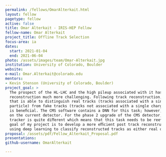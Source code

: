 ```yaml
---
permalink: /fellows/OmarAlterkait.html
layout: fellow
pagetype: fellow
active: false
title: Omar Alterkait - IRIS-HEP Fellow
fellow-name: Omar Alterkait
project_title: Offline Track Selection
focus-area: ia
dates:
  start: 2021-01-04
  end: 2021-06-04
photo: /assets/images/team/Omar-Alterkait.jpg
institution: University of Colorado, Boulder
website:
e-mail: Omar.Alterkait@colorado.edu
mentors:
- Kevin Stenson (University of Colorado, Boulder)
project_goal: >
  The prospect of the HL-LHC and the high pileup associated with it has made track
  reconstruction much more challenging. Following track reconstruction, an oﬄine algorithm
  that is able to distinguish real tracks (tracks associated with a single charged
  particle) from fake tracks (tracks not associated with a single charged particle)
  is beneﬁcial. The CMS software contains a DNN for this task; however, this is based
  on the current detector. For the phase 2 upgrade of the CMS detector, the outer
  tracker is quite diﬀerent which means that this task needs to be reevaluated. The
  goal of my project is to develop a more eﬃcient post track reconstruction algorithm
  using deep learning to classify reconstructed tracks as either real or fake.
proposal: /assets/pdf/Fellow_Alterkait_Proposal.pdf
presentations:
github-username: OmarAlterkait

---
```

